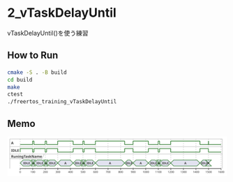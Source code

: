 # 2_vTaskDelayUntil

vTaskDelayUntil()を使う練習

## How to Run

```sh
cmake -S . -B build
cd build
make
ctest
./freertos_training_vTaskDelayUntil
```

## Memo

![MyTrace.svg](./MyTrace.svg)
